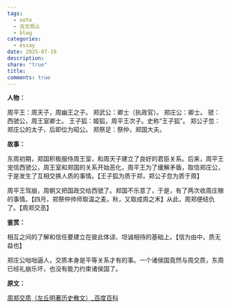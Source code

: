 ```yaml
---
tags:
  - note
  - 古文观止
  - blog
categories:
  - essay
date: 2025-07-10
description: 
share: "true"
title: 
comments: true
---
```

**人物：**

周平王：周天子，周幽王之子。
郑武公：卿士（执政官）。
郑庄公：卿士。
虢：西虢公，周王室卿士。
王子狐：姬狐，周平王次子。史称“王子狐”。
郑公子忽：郑庄公的太子，后即位为昭公。
郑祭足：祭仲，郑国大夫。


**故事：**

东周初期，郑国积极服侍周王室，和周天子建立了良好的君臣关系。后来，周平王宠信西虢公，周王室和郑国的关系开始恶化，周平王为了缓解矛盾，取信郑庄公，于是发生了互相交换人质的事情。【王子狐为质于郑，郑公子忽为质于周】

周平王驾崩，周朝又把国政交给西虢了。郑国不乐意了，于是，有了两次收周庄稼的事情。【四月，郑祭仲帅师取温之麦。秋，又取成周之禾】从此，周郑便结仇了。【周郑交恶】


**鉴赏：**

相互之间的了解和信任要建立在彼此体谅、坦诚相待的基础上。【信为由中，质无益也】

郑庄公咄咄逼人，交质本身是平等关系才有的事。一个诸侯国竟然与周交质，东周已经礼崩乐坏，也没有能力约束诸侯国了。


**原文：**

[周郑交质（左丘明著历史散文）\_百度百科](https://baike.baidu.com/item/%E5%91%A8%E9%83%91%E4%BA%A4%E8%B4%A8/9002831?fromModule=lemma_inlink)

